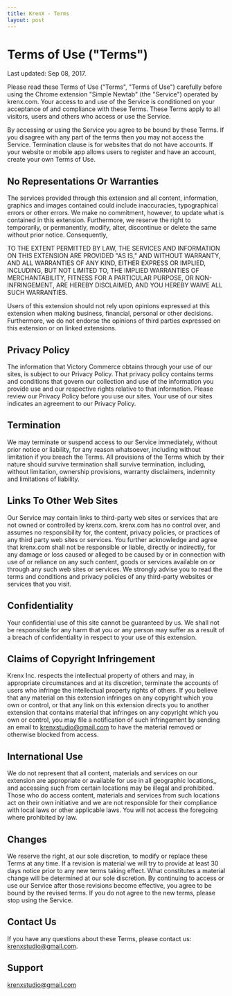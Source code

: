 ```yaml
---
title: KrenX - Terms
layout: post
---
```

# Terms of Use ("Terms")


Last updated: Sep 08, 2017.


Please read these Terms of Use ("Terms", "Terms of Use") carefully before using the Chrome extension "Simple Newtab" (the "Service") operated by krenx.com. Your access to and use of the Service is conditioned on your acceptance of and compliance with these Terms. These Terms apply to all visitors, users and others who access or use the Service.


By accessing or using the Service you agree to be bound by these Terms. If you disagree with any part of the terms then you may not access the Service.
Termination clause is for websites that do not have accounts. If your website or mobile app allows users to register and have an account, create your own Terms of Use.


## No Representations Or Warranties


The services provided through this extension and all content, information, graphics and images contained could include inaccuracies, typographical errors or other errors. We make no commitment, however, to update what is contained in this extension. Furthermore, we reserve the right to temporarily, or permanently, modify, alter, discontinue or delete the same without prior notice. Consequently,


TO THE EXTENT PERMITTED BY LAW, THE SERVICES AND INFORMATION ON THIS EXTENSION ARE PROVIDED "AS IS," AND WITHOUT WARRANTY, AND ALL WARRANTIES OF ANY KIND, EITHER EXPRESS OR IMPLIED, INCLUDING, BUT NOT LIMITED TO, THE IMPLIED WARRANTIES OF MERCHANTABILITY, FITNESS FOR A PARTICULAR PURPOSE, OR NON-INFRINGEMENT, ARE HEREBY DISCLAIMED, AND YOU HEREBY WAIVE ALL SUCH WARRANTIES.


Users of this extension should not rely upon opinions expressed at this extension when making business, financial, personal or other decisions. Furthermore, we do not endorse the opinions of third parties expressed on this extension or on linked extensions.


## Privacy Policy


The information that Victory Commerce obtains through your use of our sites, is subject to our Privacy Policy. That privacy policy contains terms and conditions that govern our collection and use of the information you provide use and our respective rights relative to that information. Please review our Privacy Policy before you use our sites. Your use of our sites indicates an agreement to our Privacy Policy.


## Termination


We may terminate or suspend access to our Service immediately, without prior notice or liability, for any reason whatsoever, including without limitation if you breach the Terms.
All provisions of the Terms which by their nature should survive termination shall survive termination, including, without limitation, ownership provisions, warranty disclaimers, indemnity and limitations of liability.


## Links To Other Web Sites


Our Service may contain links to third-party web sites or services that are not owned or controlled by krenx.com.
krenx.com has no control over, and assumes no responsibility for, the content, privacy policies, or practices of any third party web sites or services. You further acknowledge and agree that krenx.com shall not be responsible or liable, directly or indirectly, for any damage or loss caused or alleged to be caused by or in connection with use of or reliance on any such content, goods or services available on or through any such web sites or services.
We strongly advise you to read the terms and conditions and privacy policies of any third-party websites or services that you visit.


## Confidentiality


Your confidential use of this site cannot be guaranteed by us. We shall not be responsible for any harm that you or any person may suffer as a result of a breach of confidentiality in respect to your use of this extension.


## Claims of Copyright Infringement


Krenx Inc. respects the intellectual property of others and may, in appropriate circumstances and at its discretion, terminate the accounts of users who infringe the intellectual property rights of others. If you believe that any material on this extension infringes on any copyright which you own or control, or that any link on this extension directs you to another extension that contains material that infringes on any copyright which you own or control, you may file a notification of such infringement by sending an email to krenxstudio@gmail.com to have the material removed or otherwise blocked from access.


## International Use


We do not represent that all content, materials and services on our extension are appropriate or available for use in all geographic locations,, and accessing such from certain locations may be illegal and prohibited. Those who do access content, materials and services from such locations act on their own initiative and we are not responsible for their compliance with local laws or other applicable laws. You will not access the foregoing where prohibited by law.


## Changes


We reserve the right, at our sole discretion, to modify or replace these Terms at any time. If a revision is material we will try to provide at least 30 days notice prior to any new terms taking effect. What constitutes a material change will be determined at our sole discretion.
By continuing to access or use our Service after those revisions become effective, you agree to be bound by the revised terms. If you do not agree to the new terms, please stop using the Service.


## Contact Us


If you have any questions about these Terms, please contact us: krenxstudio@gmail.com.


## Support


krenxstudio@gmail.com
